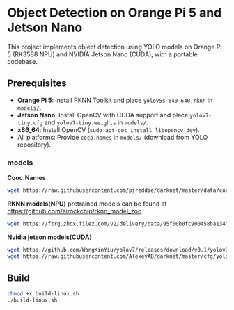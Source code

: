 # Object Detection on Orange Pi 5 and Jetson Nano

This project implements object detection using YOLO models on Orange Pi 5 (RK3588 NPU) and NVIDIA Jetson Nano (CUDA), with a portable codebase.

## Prerequisites
- **Orange Pi 5**: Install RKNN Toolkit and place `yolov5s-640-640.rknn` in `models/`.
- **Jetson Nano**: Install OpenCV with CUDA support and place `yolov7-tiny.cfg` and `yolov7-tiny.weights` in `models/`.
- **x86_64**: Install OpenCV (`sudo apt-get install libopencv-dev`).
- All platforms: Provide `coco.names` in `models/` (download from YOLO repository).

### models
**Cooc.Names**
```sh
wget https://raw.githubusercontent.com/pjreddie/darknet/master/data/coco.names
```
**RKNN models(NPU)**
pretrained models can be found at https://github.com/airockchip/rknn_model_zoo
```sh
wget https://ftrg.zbox.filez.com/v2/delivery/data/95f00b0fc900458ba134f8b180b3f7a1/examples/yolov7/yolov7-tiny.onnx
```
**Nvidia jetson models(CUDA)**
```sh
wget https://github.com/WongKinYiu/yolov7/releases/download/v0.1/yolov7-tiny.weights
wget https://raw.githubusercontent.com/AlexeyAB/darknet/master/cfg/yolov7-tiny.cfg
```
## Build
```bash
chmod +x build-linux.sh
./build-linux.sh